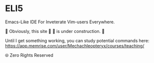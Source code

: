 # ELI5
Emacs-Like IDE For Inveterate Vim-users Everywhere.

 
🚧 Obviously, this site   🚧
🚧 is under construction. 🚧

Until I get something working, you can study potential commands here:
https://app.memrise.com/user/Mechachleopteryx/courses/teaching/


⦾ Zero Rights Reserved
